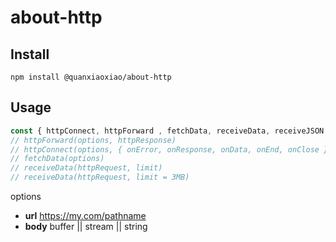 # about-http


## Install

```shell
npm install @quanxiaoxiao/about-http
```

## Usage

```javascript
const { httpConnect, httpForward , fetchData, receiveData, receiveJSON } = require('about-http');
// httpForward(options, httpResponse)
// httpConnect(options, { onError, onResponse, onData, onEnd, onClose })
// fetchData(options)
// receiveData(httpRequest, limit)
// receiveData(httpRequest, limit = 3MB)
```

options
- **url** https://my.com/pathname
- **body** buffer || stream || string
